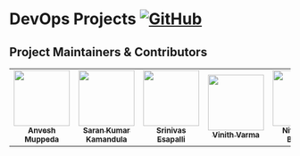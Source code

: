 # DevOps Projects [![GitHub](https://img.shields.io/github/license/anveshmuppeda/DevOps-Projects?color=blue)](https://github.com/anveshmuppeda/DevOps-Projects/blob/main/LICENSE)  

## Project Maintainers & Contributors  
<table>
  <tr>
    <td align="center"><a href="https://anveshmuppeda.github.io/profile/"><img src="https://avatars.githubusercontent.com/u/115966808?v=4" width="100px;" alt=""/><br /><sub><b>Anvesh Muppeda</b></sub></a></td>
    <td align="center"><a href="https://github.com/SaranKumar516"><img src="https://avatars.githubusercontent.com/u/130793229?v=4" width="100px;" alt=""/><br /><sub><b>Saran Kumar Kamandula</b></sub></a></td>
    <td align="center"><a href="https://github.com/SrinivasEsapalli"><img src="https://avatars.githubusercontent.com/u/46350902?v=4" width="100px;" alt=""/><br /><sub><b>Srinivas Esapalli</b></sub></a></td>
    <td align="center"><a href="https://github.com/vinnu47"><img src="https://avatars.githubusercontent.com/u/33552099?v=4" width="100px;" alt=""/><br /><sub><b>Vinith Varma</b></sub></a></td>
    <td align="center"><a href="https://github.com/NitishRao23"><img src="https://avatars.githubusercontent.com/u/102341419?v=4" width="100px;" alt=""/><br /><sub><b>Nitish Rao Bomma</b></sub></a></td>
  </tr>
</table>  

